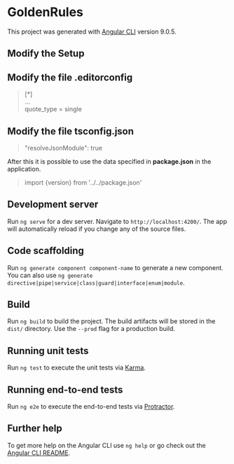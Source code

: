 # GoldenRules

This project was generated with [Angular CLI](https://github.com/angular/angular-cli) version 9.0.5.

## Modify the Setup

## Modify the file **.editorconfig**

> [*]  
> ...  
> quote_type = single

## Modify the file **tsconfig.json**

> "resolveJsonModule": true

After this it is possible to use the data specified in **package.json** in the application.

> import {version} from '../../package.json'

## Development server

Run `ng serve` for a dev server. Navigate to `http://localhost:4200/`. The app will automatically reload if you change any of the source files.

## Code scaffolding

Run `ng generate component component-name` to generate a new component. You can also use `ng generate directive|pipe|service|class|guard|interface|enum|module`.

## Build

Run `ng build` to build the project. The build artifacts will be stored in the `dist/` directory. Use the `--prod` flag for a production build.

## Running unit tests

Run `ng test` to execute the unit tests via [Karma](https://karma-runner.github.io).

## Running end-to-end tests

Run `ng e2e` to execute the end-to-end tests via [Protractor](http://www.protractortest.org/).

## Further help

To get more help on the Angular CLI use `ng help` or go check out the [Angular CLI README](https://github.com/angular/angular-cli/blob/master/README.md).
